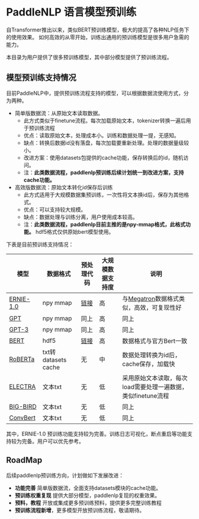 # PaddleNLP 语言模型预训练

自Transformer推出以来，类似BERT预训练模型，极大的提高了各种NLP任务下的使用效果。
如何高效的从零开始，训练出通用的预训练模型是很多用户急需的能力。

本目录为用户提供了很多预训练模型，其中部分模型提供了预训练流程。

## 模型预训练支持情况

目前PaddleNLP中，提供预训练流程支持的模型，可以根据数据流使用方式，分为两种。

- 简单版数据流：从原始文本读取数据。
    - 此方式类似于finetune流程。每次加载原始文本，tokenizer转换一遍后用于预训练流程
    - 优点：读取原始文本，处理成本小。训练和数据处理一提，无感知。
    - 缺点：转换后数据id没有落盘，每次加载要重新处理。处理的数据量级较小。
    - 改进方案：使用datasets包提供的cache功能，保存转换后的id，随机访问。
    - 注：**此类数据流程，paddlenlp预训练后续计划统一到改进方案，支持cache功能。**
- 高效版数据流：原始文本转化id保存后训练
    - 此方式适用于大规模数据集预训练，一次性将文本换id后，保存为其他格式。
    - 优点：可以支持较大规模。
    - 缺点：数据处理与训练分离，用户使用成本较高。
    - 注：**此类数据流程，paddlenlp目前主推的是npy-mmap格式，此格式功能。** hdf5格式仅供原始bert模型使用。

下表是目前预训练支持情况：

|模型|数据格式 | 预处理代码 | 大规模数据支持度 | 说明 |
|-|-|-|-|-
| [ERNIE-1.0](./ernie-1.0)| npy mmap | [链接](./data_tools) | 高 | 与[Megatron](https://github.com/NVIDIA/Megatron-LM)数据格式类似，高效，可复现性好
| [GPT](./gpt) | npy mmap| 同上 | 高 | 同上 |
| [GPT-3](./gpt-3) | npy mmap | 同上 | 高 | 同上
| [BERT](./bert) | hdf5 | [链接](./pretraining_data_prepare)| 高  | 数据格式与官方Bert一致 |
| [RoBERTa](./roberta) | txt转datasets cache | 无 | 中 | 数据处理转换为id后，cache保存，加载快 |
| [ELECTRA](./electra) | 文本txt | 无 | 低 | 采用原始文本读取，每次load需要处理一遍数据，类似finetune流程 |
| [BIG-BIRD](./bigbird) | 文本txt | 无 | 低 | 同上
| [ConvBert](./convbert) | 文本txt | 无 | 低 | 同上


其中，ERNIE-1.0 预训练功能支持较为完善。训练日志可视化，断点重启等功能支持较为完备。用户可以优先参考。

## RoadMap
后续paddlenlp预训练方向，计划做如下发展改进：

- **功能完善** 简单版数据流，全面支持datasets模块的cache功能。
- **预训练权重复现** 提供大部分模型，paddlenlp复现的权重效果。
- **预料，教程** 开放或集成更多预训练预料，提供更多完整训练教程
- **预训练流程新增**，更多模型开放预训练流程，敬请期待。

